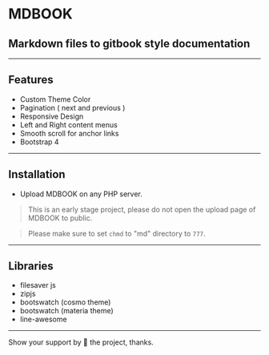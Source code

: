 # MDBOOK

## Markdown files to gitbook style documentation
----

## Features

- Custom Theme Color
- Pagination ( next and previous )
- Responsive Design
- Left and Right content menus
- Smooth scroll for anchor links
- Bootstrap 4

----

## Installation

- Upload MDBOOK on any PHP server.

> This is an early stage project, please do not open the upload page of MDBOOK to public.

> Please make sure to set `chmd` to "md" directory to `777`.

----

## Libraries

- filesaver js
- zipjs
- bootswatch (cosmo theme)
- bootswatch (materia theme)
- line-awesome

----
Show your support by 🌟 the project, thanks.

